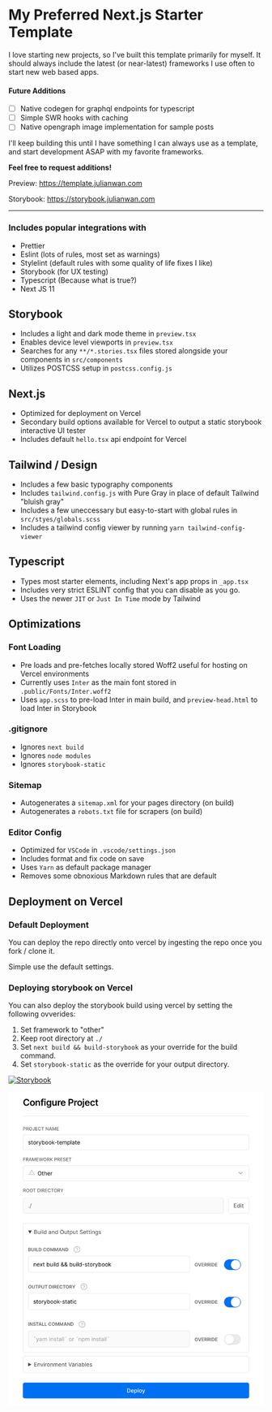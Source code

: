 # My Preferred Next.js Starter Template

I love starting new projects, so I've built this template primarily for myself. It should always include the latest (or near-latest) frameworks I use often to start new web based apps.

#### Future Additions

- [ ] Native codegen for graphql endpoints for typescript
- [ ] Simple SWR hooks with caching
- [ ] Native opengraph image implementation for sample posts

I'll keep building this until I have something I can always use as a template, and start development ASAP with my favorite frameworks.

**Feel free to request additions!**

Preview: <https://template.julianwan.com>

Storybook: <https://storybook.julianwan.com>

---

### Includes popular integrations with


- Prettier
- Eslint (lots of rules, most set as warnings)
- Stylelint (default rules with some quality of life fixes I like)
- Storybook (for UX testing)
- Typescript (Because what is true?)
- Next JS 11


## Storybook

- Includes a light and dark mode theme in `preview.tsx`
- Enables device level viewports in `preview.tsx`
- Searches for any `**/*.stories.tsx` files stored alongside your components in `src/components`
- Utilizes POSTCSS setup in `postcss.config.js`

## Next.js

- Optimized for deployment on Vercel
- Secondary build options available for Vercel to output a static storybook interactive UI tester
- Includes default `hello.tsx` api endpoint for Vercel

## Tailwind / Design

- Includes a few basic typography components
- Includes `tailwind.config.js` with Pure Gray in place of default Tailwind "bluish gray"
- Includes a few uneccessary but easy-to-start with global rules in `src/styes/globals.scss`
- Includes a tailwind config viewer by running `yarn tailwind-config-viewer`

## Typescript

- Types most starter elements, including Next's app props in `_app.tsx`
- Includes very strict ESLINT config that you can disable as you go.
- Uses the newer `JIT` or `Just In Time` mode by Tailwind

## Optimizations

### Font Loading

- Pre loads and pre-fetches locally stored Woff2 useful for hosting on Vercel environments
- Currently uses `Inter` as the main font stored in `.public/Fonts/Inter.woff2`
- Uses `app.scss` to pre-load Inter in main build, and `preview-head.html` to load Inter in Storybook

### .gitignore

- Ignores `next build`
- Ignores `node modules`
- Ignores `storybook-static`

### Sitemap

- Autogenerates a `sitemap.xml` for your pages directory (on build)
- Autogenerates a `robots.txt` file for scrapers (on build)

### Editor Config

- Optimized for `VSCode` in `.vscode/settings.json`
- Includes format and fix code on save
- Uses `Yarn` as default package manager
- Removes some obnoxious Markdown rules that are default

## Deployment on Vercel

### Default Deployment

You can deploy the repo directly onto vercel by ingesting the repo once you fork / clone it.

Simple use the default settings.

### Deploying storybook on Vercel

You can also deploy the storybook build using vercel by setting the following ovverides:

1. Set framework to "other"
2. Keep root directory at `./`
3. Set `next build && build-storybook` as your override for the build command.
4. Set `storybook-static` as the override for your output directory.

[![Storybook](https://cdn.jsdelivr.net/gh/storybookjs/brand@master/badge/badge-storybook.svg)](https://storybook.julianwan.com)

[![Deployment Options](/public/admin/storybookDeploy.png)](https://storybook.julianwan.com)

